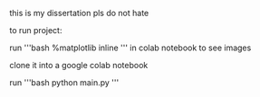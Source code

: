 this is my dissertation pls do not hate

to run project:

run
'''bash
%matplotlib inline
'''
in colab notebook to see images

clone it into a google colab notebook

run 
'''bash
python main.py
'''